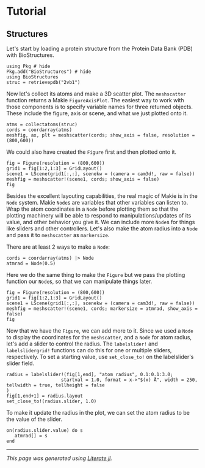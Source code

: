 # Tutorial

## Structures

Let's start by loading a protein structure from the Protein Data Bank (PDB) with BioStructures.

````@example usage
using Pkg # hide
Pkg.add("BioStructures") # hide
using BioStructures
struc = retrievepdb("2vb1")
````

Now let's collect its atoms and make a 3D scatter plot. The `meshscatter` function returns a Makie `FigureAxisPlot`. The easiest
way to work with those components is to specify variable names for three returned objects. These include the figure, axis or
scene, and what we just plotted onto it.

````@example usage
atms = collectatoms(struc)
cords = coordarray(atms)
meshfig, ax, plt = meshscatter(cords; show_axis = false, resolution = (800,600))
````

We could also have created the `Figure` first and then plotted onto it.

````@example usage
fig = Figure(resolution = (800,600))
grid1 = fig[1:2,1:3] = GridLayout()
scene1 = LScene(grid1[:,:], scenekw = (camera = cam3d!, raw = false))
meshfig = meshscatter!(scene1, cords; show_axis = false)
fig
````

Besides the excellent layouting capabilities, the real magic of Makie is in the `Node` system. Makie `Node`s are variables that
other variables can listen to. Wrap the atom coordinates in a `Node` before plotting them so that the plotting machinery will be
able to respond to manipulations/updates of its value, and other behavior you give it. We can include more `Node`s for things
like sliders and other controllers. Let's also make the atom radius into a `Node` and pass it to `meshscatter` as `markersize`.

There are at least 2 ways to make a `Node`:

````@example usage
cords = coordarray(atms) |> Node
atmrad = Node(0.5)
````

Here we do the same thing to make the `Figure` but we pass the plotting function our `Node`s, so that we can manipulate things later.

````@example usage
fig = Figure(resolution = (800,600))
grid1 = fig[1:2,1:3] = GridLayout()
scene1 = LScene(grid1[:,:], scenekw = (camera = cam3d!, raw = false))
meshfig = meshscatter!(scene1, cords; markersize = atmrad, show_axis = false)
fig
````

Now that we have the `Figure`, we can add more to it. Since we used a `Node` to display the coordinates for the `meshscatter`,
and a `Node` for atom radius, let's add a slider to control the radius. The `labelslider!` and `labelslidergrid!` functions can
do this for one or multiple sliders, respectively. To set a starting value, use `set_close_to!` on the labelslider's slider field.

````@example usage
radius = labelslider!(fig[1,end], "atom radius", 0.1:0.1:3.0;
                    startval = 1.0, format = x->"$(x) Å", width = 250, tellwidth = true, tellheight = false
)
fig[1,end+1] = radius.layout
set_close_to!(radius.slider, 1.0)
````

To make it update the radius in the plot, we can set the atom radius to be the value of the slider.

````@example usage
on(radius.slider.value) do s
   atmrad[] = s
end
````

---

*This page was generated using [Literate.jl](https://github.com/fredrikekre/Literate.jl).*
